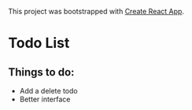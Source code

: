 This project was bootstrapped with [Create React App](https://github.com/facebookincubator/create-react-app).

# Todo List

## Things to do:
- Add a delete todo 
- Better interface
